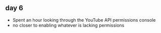 ## day 6

* Spent an hour looking through the YouTube API permissions console
* no closer to enabling whatever is lacking permissions